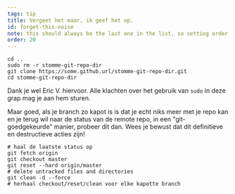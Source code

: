 ```yaml
---
tags: tip
title: Vergeet het maar, ik geef het op.
id: forget-this-noise
note: this should always be the last one in the list, so setting order to 20 so I don't have to re-name/re-order it
order: 20
---
```


```git
cd ..
sudo rm -r stomme-git-repo-dir
git clone https://some.github.url/stomme-git-repo-dir.git
cd stomme-git-repo-dir
```

Dank je wel Eric V. hiervoor. Alle klachten over het gebruik van `sudo` in deze grap mag je aan hem sturen.

Maar goed, als je branch zo kapot is  is dat je echt niks meer met je repo kan en je terug wil naar de status van de remote repo, in een "git-goedgekeurde" manier, probeer dit dan. Wees je bewust dat dit definitieve en destructieve acties zijn!

```git
# haal de laatste status op
git fetch origin
git checkout master
git reset --hard origin/master
# delete untracked files and directories
git clean -d --force
# herhaal checkout/reset/clean voor elke kapotte branch
```
